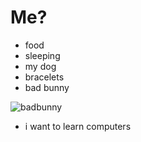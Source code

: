 # Me?
- food
- sleeping
- my dog
- bracelets
- bad bunny

![badbunny](https://s1.ticketm.net/dam/a/010/aa178e43-b5e8-44aa-bc2b-8c5975412010_1419701_TABLET_LANDSCAPE_LARGE_16_9.jpg)
- i want to learn computers
